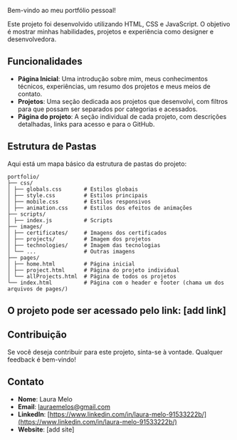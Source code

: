Bem-vindo ao meu portfólio pessoal! 

Este projeto foi desenvolvido utilizando HTML, CSS e JavaScript. O objetivo é mostrar minhas habilidades, projetos e experiência como designer e desenvolvedora.

## Funcionalidades
- **Página Inicial**: Uma introdução sobre mim, meus conhecimentos técnicos, experiências, um resumo dos projetos e meus meios de contato.
- **Projetos**: Uma seção dedicada aos projetos que desenvolvi, com filtros para que possam ser separados por categorias e acessados.
- **Página do projeto**: A seção individual de cada projeto, com descrições detalhadas, links para acesso e para o GitHub.

## Estrutura de Pastas
Aqui está um mapa básico da estrutura de pastas do projeto:

```
portfolio/
├── css/
│ ├── globals.css       # Estilos globais
│ ├── style.css         # Estilos principais
│ ├── mobile.css        # Estilos responsivos
│ ├── animation.css     # Estilos dos efeitos de animações
├── scripts/
│ ├── index.js          # Scripts
├── images/
│ ├── certificates/     # Imagens dos certificados
│ ├── projects/         # Imagem dos projetos
│ ├── technologies/     # Imagem das tecnologias
│ └── ...               # Outras imagens
├── pages/
│ ├── home.html         # Página inicial
│ ├── project.html      # Página do projeto individual
│ └── allProjects.html  # Página de todos os projetos
└── index.html          # Página com o header e footer (chama um dos arquivos de pages/)
```


## O projeto pode ser acessado pelo link: [add link]

## Contribuição
Se você deseja contribuir para este projeto, sinta-se à vontade. Qualquer feedback é bem-vindo!

## Contato
- **Nome**: Laura Melo
- **Email**: lauraemelos@gmail.com
- **LinkedIn**: [https://www.linkedin.com/in/laura-melo-91533222b/](https://www.linkedin.com/in/laura-melo-91533222b/)
- **Website**: [add site]
